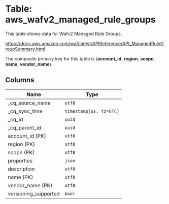 # Table: aws_wafv2_managed_rule_groups

This table shows data for Wafv2 Managed Rule Groups.

https://docs.aws.amazon.com/waf/latest/APIReference/API_ManagedRuleGroupSummary.html

The composite primary key for this table is (**account_id**, **region**, **scope**, **name**, **vendor_name**).

## Columns

| Name          | Type          |
| ------------- | ------------- |
|_cq_source_name|`utf8`|
|_cq_sync_time|`timestamp[us, tz=UTC]`|
|_cq_id|`uuid`|
|_cq_parent_id|`uuid`|
|account_id (PK)|`utf8`|
|region (PK)|`utf8`|
|scope (PK)|`utf8`|
|properties|`json`|
|description|`utf8`|
|name (PK)|`utf8`|
|vendor_name (PK)|`utf8`|
|versioning_supported|`bool`|